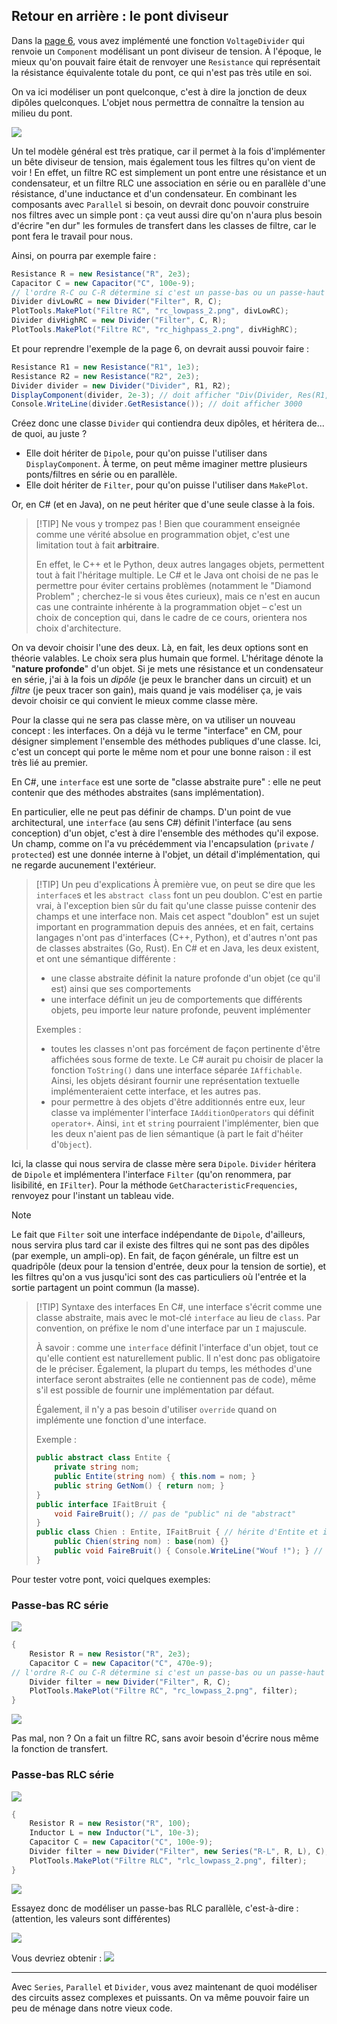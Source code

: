 ## Retour en arrière : le pont diviseur

Dans la [page 6](p6.md), vous avez implémenté une fonction `VoltageDivider` qui renvoie un `Component` modélisant un pont diviseur de tension. À l'époque, le mieux qu'on pouvait faire était de renvoyer une `Resistance` qui représentait la résistance équivalente totale du pont, ce qui n'est pas très utile en soi.

On va ici modéliser un pont quelconque, c'est à dire la jonction de deux dipôles quelconques. L'objet nous permettra de connaître la tension au milieu du pont.

![](images/pont2.png)

Un tel modèle général est très pratique, car il permet à la fois d'implémenter un bête diviseur de tension, mais également tous les filtres qu'on vient de voir ! En effet, un filtre RC est simplement un pont entre une résistance et un condensateur, et un filtre RLC une association en série ou en parallèle d'une résistance, d'une inductance et d'un condensateur. En combinant les composants avec `Parallel` si besoin, on devrait donc pouvoir construire nos filtres avec un simple pont : ça veut aussi dire qu'on n'aura plus besoin d'écrire "en dur" les formules de transfert dans les classes de filtre, car le pont fera le travail pour nous.

Ainsi, on pourra par exemple faire :
```csharp
Resistance R = new Resistance("R", 2e3);
Capacitor C = new Capacitor("C", 100e-9);
// l'ordre R-C ou C-R détermine si c'est un passe-bas ou un passe-haut
Divider divLowRC = new Divider("Filter", R, C);
PlotTools.MakePlot("Filtre RC", "rc_lowpass_2.png", divLowRC);
Divider divHighRC = new Divider("Filter", C, R);
PlotTools.MakePlot("Filtre RC", "rc_highpass_2.png", divHighRC);
```

Et pour reprendre l'exemple de la page 6, on devrait aussi pouvoir faire :
```csharp
Resistance R1 = new Resistance("R1", 1e3);
Resistance R2 = new Resistance("R2", 2e3);
Divider divider = new Divider("Divider", R1, R2);
DisplayComponent(divider, 2e-3); // doit afficher "Div(Divider, Res(R1, 1000 Ω), Res(R2, 2000 Ω)), U=6 V"
Console.WriteLine(divider.GetResistance()); // doit afficher 3000
```

Créez donc une classe `Divider` qui contiendra deux dipôles, et héritera de... de quoi, au juste ? 
- Elle doit hériter de `Dipole`, pour qu'on puisse l'utiliser dans `DisplayComponent`. À terme, on peut même imaginer mettre plusieurs ponts/filtres en série ou en parallèle.
- Elle doit hériter de `Filter`, pour qu'on puisse l'utiliser dans `MakePlot`.

Or, en C# (et en Java), on ne peut hériter que d'une seule classe à la fois.

> [!TIP] Ne vous y trompez pas !
> Bien que couramment enseignée comme une vérité absolue en programmation objet, c'est une limitation tout à fait **arbitraire**. 
> 
> En effet, le C++ et le Python, deux autres langages objets, permettent tout à fait l'héritage multiple. Le C# et le Java ont choisi de ne pas le permettre pour éviter certains problèmes (notamment le "Diamond Problem" ; cherchez-le si vous êtes curieux), mais ce n'est en aucun cas une contrainte inhérente à la programmation objet – c'est un choix de conception qui, dans le cadre de ce cours, orientera nos choix d'architecture.

On va devoir choisir l'une des deux. Là, en fait, les deux options sont en théorie valables. Le choix sera plus humain que formel. L'héritage dénote la "**nature profonde**" d'un objet. Si je mets une résistance et un condensateur en série, j'ai à la fois un *dipôle* (je peux le brancher dans un circuit) et un *filtre* (je peux tracer son gain), mais quand je vais modéliser ça, je vais devoir choisir ce qui convient le mieux comme classe mère.

Pour la classe qui ne sera pas classe mère, on va utiliser un nouveau concept : les interfaces. On a déjà vu le terme "interface" en CM, pour désigner simplement l'ensemble des méthodes publiques d'une classe. Ici, c'est un concept qui porte le même nom et pour une bonne raison : il est très lié au premier.

En C#, une `interface` est une sorte de "classe abstraite pure" : elle ne peut contenir que des méthodes abstraites (sans implémentation). 

En particulier, elle ne peut pas définir de champs. D'un point de vue architectural, une `interface` (au sens C#) définit l'interface (au sens conception) d'un objet, c'est à dire l'ensemble des méthodes qu'il expose. Un champ, comme on l'a vu précédemment via l'encapsulation (`private` / `protected`) est une donnée interne à l'objet, un détail d'implémentation, qui ne regarde aucunement l'extérieur.

> [!TIP] Un peu d'explications
> À première vue, on peut se dire que les `interface`s et les `abstract class` font un peu doublon. C'est en partie vrai, à l'exception bien sûr du fait qu'une classe puisse contenir des champs et une interface non. Mais cet aspect "doublon" est un sujet important en programmation depuis des années, et en fait, certains langages n'ont pas d'interfaces (C++, Python), et d'autres n'ont pas de classes abstraites (Go, Rust). En C# et en Java, les deux existent, et ont une sémantique différente :
> - une classe abstraite définit la nature profonde d'un objet (ce qu'il est) ainsi que ses comportements
> - une interface définit un jeu de comportements que différents objets, peu importe leur nature profonde, peuvent implémenter
>
> Exemples :
> - toutes les classes n'ont pas forcément de façon pertinente d'être affichées sous forme de texte. Le C# aurait pu choisir de placer la fonction `ToString()` dans une interface séparée `IAffichable`. Ainsi, les objets désirant fournir une représentation textuelle implémenteraient cette interface, et les autres pas.
> - pour permettre à des objets d'être additionnés entre eux, leur classe va implémenter l'interface `IAdditionOperators` qui définit `operator+`. Ainsi, `int` et `string` pourraient l'implémenter, bien que les deux n'aient pas de lien sémantique (à part le fait d'héiter d'`Object`).

Ici, la classe qui nous servira de classe mère sera `Dipole`. `Divider` héritera de `Dipole` et implémentera l'interface `Filter` (qu'on renommera, par lisibilité, en `IFilter`). Pour la méthode `GetCharacteristicFrequencies`, renvoyez pour l'instant un tableau vide.

> [!NOTE] 
> Le fait que `Filter` soit une interface indépendante de `Dipole`, d'ailleurs, nous servira plus tard car il existe des filtres qui ne sont pas des dipôles (par exemple, un ampli-op). En fait, de façon générale, un filtre est un quadripôle (deux pour la tension d'entrée, deux pour la tension de sortie), et les filtres qu'on a vus jusqu'ici sont des cas particuliers où l'entrée et la sortie partagent un point commun (la masse).

> [!TIP] Syntaxe des interfaces
> En C#, une interface s'écrit comme une classe abstraite, mais avec le mot-clé `interface` au lieu de `class`. Par convention, on préfixe le nom d'une interface par un `I` majuscule.
>
> À savoir : comme une `interface` définit l'interface d'un objet, tout ce qu'elle contient est naturellement public. Il n'est donc pas obligatoire de le préciser. Également, la plupart du temps, les méthodes d'une interface seront abstraites (elle ne contiennent pas de code), même s'il est possible de fournir une implémentation par défaut.
>
> Également, il n'y a pas besoin d'utiliser `override` quand on implémente une fonction d'une interface.
>
> Exemple :
> ```csharp
> public abstract class Entite {
>     private string nom;
>     public Entite(string nom) { this.nom = nom; }
>     public string GetNom() { return nom; }
> }
> public interface IFaitBruit {
>     void FaireBruit(); // pas de "public" ni de "abstract"
> }
> public class Chien : Entite, IFaitBruit { // hérite d'Entite et implémente IFaitBruit
>     public Chien(string nom) : base(nom) {}
>     public void FaireBruit() { Console.WriteLine("Wouf !"); } // pas d'"override"
> }
> ```

Pour tester votre pont, voici quelques exemples:

### Passe-bas RC série

![](images/circ_rc.png)

```csharp
{
    Resistor R = new Resistor("R", 2e3);
    Capacitor C = new Capacitor("C", 470e-9);
// l'ordre R-C ou C-R détermine si c'est un passe-bas ou un passe-haut
    Divider filter = new Divider("Filter", R, C);
    PlotTools.MakePlot("Filtre RC", "rc_lowpass_2.png", filter);
}
```
![](images/rc_lowpass_2.png)

Pas mal, non ? On a fait un filtre RC, sans avoir besoin d'écrire nous même la fonction de transfert.

### Passe-bas RLC série

![](images/circ_rlc_low_ser.png)

```csharp
{
    Resistor R = new Resistor("R", 100);
    Inductor L = new Inductor("L", 10e-3);
    Capacitor C = new Capacitor("C", 100e-9);
    Divider filter = new Divider("Filter", new Series("R-L", R, L), C);
    PlotTools.MakePlot("Filtre RLC", "rlc_lowpass_2.png", filter);
}
```

![](images/rlc_lowpass_2.png)

Essayez donc de modéliser un passe-bas RLC parallèle, c'est-à-dire : (attention, les valeurs sont différentes)

![](images/circ_rlc_low_par.png)

Vous devriez obtenir :
![](images/rlc_lowpass_2par.png)

---

Avec `Series`, `Parallel` et `Divider`, vous avez maintenant de quoi modéliser des circuits assez complexes et puissants. On va même pouvoir faire un peu de ménage dans notre vieux code.